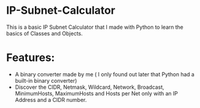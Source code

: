 # IP-Subnet-Calculator

This is a basic IP Subnet Calculator that I made with Python to learn the basics of Classes and Objects.

# Features:

- A binary converter made by me ( I only found out later that Python had a built-in binary converter)
- Discover the CIDR, Netmask, Wildcard, Network, Broadcast, MinimumHosts, MaximumHosts and Hosts per Net only with an IP Address and a CIDR number.
